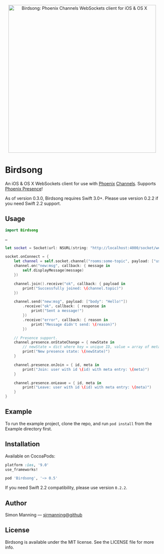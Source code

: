 <p align="center">
    <img src="https://raw.githubusercontent.com/sjrmanning/Birdsong/assets/birdsong.png" width="483px" alt="Birdsong: Phoenix Channels WebSockets client for iOS & OS X">
</p>

# Birdsong

An iOS & OS X WebSockets client for use with [Phoenix](http://www.phoenixframework.org) [Channels](http://www.phoenixframework.org/docs/channels). Supports [Phoenix Presence](https://hexdocs.pm/phoenix/1.2.0/Phoenix.Presence.html)!

As of version 0.3.0, Birdsong requires Swift 3.0+. Please use version 0.2.2 if you need Swift 2.2 support.


## Usage

```swift
import Birdsong

…

let socket = Socket(url: NSURL(string: "http://localhost:4000/socket/websocket")!)

socket.onConnect = {
    let channel = self.socket.channel("rooms:some-topic", payload: ["user": "spartacus"])
    channel.on("new:msg", callback: { message in
        self.displayMessage(message)
    })

    channel.join().receive("ok", callback: { payload in
        print("Successfully joined: \(channel.topic)")
    })

    channel.send("new:msg", payload: ["body": "Hello!"])
        .receive("ok", callback: { response in
            print("Sent a message!")
        })
        .receive("error", callback: { reason in
            print("Message didn't send: \(reason)")
        })

    // Presence support.
    channel.presence.onStateChange = { newState in
        // newState = dict where key = unique ID, value = array of metas.
        print("New presence state: \(newState)")
    }

    channel.presence.onJoin = { id, meta in
        print("Join: user with id \(id) with meta entry: \(meta)")
    }

    channel.presence.onLeave = { id, meta in
        print("Leave: user with id \(id) with meta entry: \(meta)")
    }
}
```

## Example

To run the example project, clone the repo, and run `pod install` from the Example directory first.

## Installation

Available on CocoaPods:

```ruby
platform :ios, '9.0'
use_frameworks!

pod 'Birdsong', '~> 0.5'
```

If you need Swift 2.2 compatibility, please use version `0.2.2`.

## Author

Simon Manning — [sjrmanning@github](https://github.com/sjrmanning)

## License

Birdsong is available under the MIT license. See the LICENSE file for more info.
